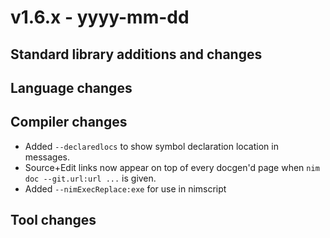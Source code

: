# v1.6.x - yyyy-mm-dd



## Standard library additions and changes



## Language changes



## Compiler changes

- Added `--declaredlocs` to show symbol declaration location in messages.
- Source+Edit links now appear on top of every docgen'd page when `nim doc --git.url:url ...` is given.
- Added `--nimExecReplace:exe` for use in nimscript


## Tool changes

